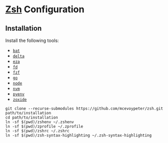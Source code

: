 # [Zsh] Configuration

## Installation

Install the following tools:
- [`bat`]
- [`delta`]
- [`eza`]
- [`fd`]
- [`fzf`]
- [`go`]
- [`node`]
- [`nvm`]
- [`pyenv`]
- [`zoxide`]

```console
git clone --recurse-submodules https://github.com/mcevoypeter/zsh.git path/to/installation
cd path/to/installation
ln -sf $(pwd)/zshenv ~/.zshenv
ln -sf $(pwd)/zprofile ~/.zprofile
ln -sf $(pwd)/zshrc ~/.zshrc
ln -sf $(pwd)/zsh-syntax-highlighting ~/.zsh-syntax-highlighting
```

[`bat`]: https://github.com/sharkdp/bat
[`delta`]: https://github.com/dandavison/delta
[`eza`]: https://github.com/eza-community/eza
[`fd`]: https://github.com/sharkdp/fd
[`fzf`]: https://github.com/junegunn/fzf
[`go`]: https://github.com/golang/go
[`node`]: https://github.com/nodejs/node
[`nvm`]: https://github.com/nvm-sh/nvm
[`pyenv`]: https://github.com/pyenv/pyenv
[`zoxide`]: https://github.com/ajeetdsouza/zoxide
[Zsh]: https://zsh.sourceforge.io/
